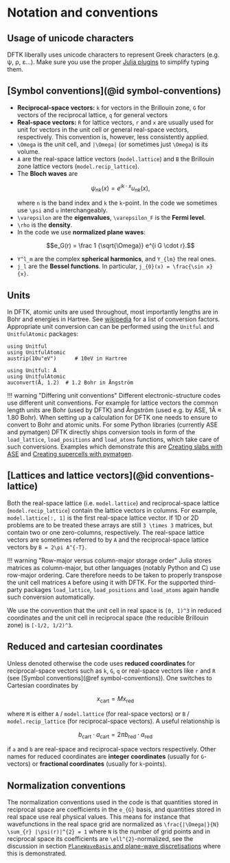 # Notation and conventions

## Usage of unicode characters
DFTK liberally uses unicode characters to represent Greek characters
(e.g. ψ, ρ, ε...). Make sure you use the proper
[Julia plugins](https://github.com/JuliaEditorSupport/)
to simplify typing them.

## [Symbol conventions](@id symbol-conventions)

- **Reciprocal-space vectors:** ``k`` for vectors in the Brillouin zone,
  ``G`` for vectors of the reciprocal lattice,
  ``q`` for general vectors
- **Real-space vectors:** ``R`` for lattice vectors,
  ``r`` and ``x`` are usually used for unit for vectors in the unit cell
  or general real-space vectors, respectively.
  This convention is, however, less consistently applied.
- ``\Omega`` is the unit cell, and ``|\Omega|``
  (or sometimes just ``\Omega``) is its volume.
- ``A`` are the real-space lattice vectors (`model.lattice`)
  and ``B`` the Brillouin zone lattice vectors (`model.recip_lattice`).
- The **Bloch waves** are
  ```math
  \psi_{nk}(x) = e^{ik\cdot x} u_{nk}(x),
  ```
  where ``n`` is the band index and ``k`` the ``k``-point. In the code we
  sometimes use ``\psi`` and ``u`` interchangeably.
- ``\varepsilon`` are the **eigenvalues**,
  ``\varepsilon_F`` is the **Fermi level**.
- ``\rho`` is the **density**.
- In the code we use **normalized plane waves**:
  ```math
  e_G(r) = \frac 1 {\sqrt{\Omega}} e^{i G \cdot r}.
  ```
- ``Y^l_m`` are the complex **spherical harmonics**, and ``Y_{lm}`` the real ones.
- ``j_l`` are the **Bessel functions**. In particular, ``j_{0}(x) = \frac{\sin x}{x}``.

## Units
In DFTK, atomic units are used throughout, most importantly
lengths are in Bohr and energies in Hartree.
See [wikipedia](https://en.wikipedia.org/wiki/Hartree_atomic_units)
for a list of conversion factors. Appropriate unit conversion can
can be performed using the `Unitful` and `UnitfulAtomic` packages:

```@example
using Unitful
using UnitfulAtomic
austrip(10u"eV")      # 10eV in Hartree
```
```@example
using Unitful: Å
using UnitfulAtomic
auconvert(Å, 1.2)  # 1.2 Bohr in Ångström
```

!!! warning "Differing unit conventions"
    Different electronic-structure codes use different unit conventions.
    For example for lattice vectors the common length units
    are Bohr (used by DFTK) and Ångström (used e.g. by ASE, 1Å ≈ 1.80 Bohr).
    When setting up a calculation for DFTK
    one needs to ensure to convert to Bohr and atomic units.
    For some Python libraries (currently ASE and pymatgen)
    DFTK directly ships conversion tools in form of the `load_lattice`,
    `load_positions` and `load_atoms` functions,
    which take care of such conversions. Examples which demonstrate this
    are [Creating slabs with ASE](@ref) and [Creating supercells with pymatgen](@ref).

## [Lattices and lattice vectors](@id conventions-lattice)
Both the real-space lattice (i.e. `model.lattice`) and reciprocal-space lattice
(`model.recip_lattice`) contain the lattice vectors in columns.
For example, `model.lattice[:, 1]` is the first real-space lattice vector.
If 1D or 2D problems are to be treated these arrays are still ``3 \times 3`` matrices,
but contain two or one zero-columns, respectively.
The real-space lattice vectors are sometimes referred to by ``A`` and the
reciprocal-space lattice vectors by ``B = 2\pi A^{-T}``.


!!! warning "Row-major versus column-major storage order"
    Julia stores matrices as column-major, but other languages
    (notably Python and C) use row-major ordering.
    Care therefore needs to be taken to properly
    transpose the unit cell matrices ``A`` before using it with DFTK.
    For the supported third-party packages `load_lattice`,
    `load_positions` and `load_atoms` again handle such conversion automatically.

We use the convention that the unit cell in real space is
``[0, 1)^3`` in reduced coordinates and the unit cell in reciprocal
space (the reducible Brillouin zone) is ``[-1/2, 1/2)^3``.

## Reduced and cartesian coordinates
Unless denoted otherwise the code uses **reduced coordinates**
for reciprocal-space vectors such as ``k``,  ``G``, ``q``
or real-space vectors like ``r`` and ``R``
(see [Symbol conventions](@ref symbol-conventions)).
One switches to Cartesian coordinates by
```math
x_\text{cart} = M x_\text{red}
```
where ``M`` is either ``A`` / `model.lattice` (for real-space vectors) or
``B`` / `model.recip_lattice` (for reciprocal-space vectors).
A useful relationship is
```math
b_\text{cart} \cdot a_\text{cart}=2\pi b_\text{red} \cdot a_\text{red}
```
if ``a`` and ``b`` are real-space and reciprocal-space vectors respectively.
Other names for reduced coordinates are **integer coordinates**
(usually for ``G``-vectors) or **fractional coordinates**
(usually for ``k``-points).

## Normalization conventions
The normalization conventions used in the code is that quantities
stored in reciprocal space are coefficients in the ``e_{G}`` basis,
and quantities stored in real space use real physical values.
This means for instance that wavefunctions in the real space grid are
normalized as ``\frac{|\Omega|}{N} \sum_{r} |\psi(r)|^{2} = 1`` where
``N`` is the number of grid points
and in reciprocal space its coefficients are ``\ell^{2}``-normalized,
see the discussion in section [`PlaneWaveBasis` and plane-wave discretisations](@ref)
where this is demonstrated.
